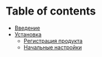 # Table of contents

* [Введение](README.md)
* [Установка](ustanovka/README.md)
  * [Регистрация продукта](ustanovka/registraciya-produkta.md)
  * [Начальные настройки](ustanovka/untitled.md)


